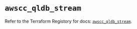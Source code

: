 # `awscc_qldb_stream`

Refer to the Terraform Registory for docs: [`awscc_qldb_stream`](https://registry.terraform.io/providers/hashicorp/awscc/0.70.0/docs/resources/qldb_stream).
